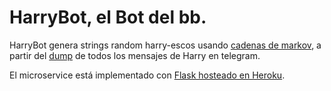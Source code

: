 # HarryBot, el Bot del bb.

HarryBot genera strings random harry-escos usando [cadenas de
markov](https://github.com/ProgVal/markovgen), a partir del
[dump](https://github.com/tvdstaaij/telegram-history-dump) de todos los mensajes
de Harry en telegram.

El microservice está implementado con [Flask hosteado en
Heroku](https://github.com/zachwill/flask_heroku).
